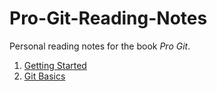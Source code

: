# Pro-Git-Reading-Notes
Personal reading notes for the book *Pro Git*.

1. [Getting Started](./1-Getting-Started.md)
2. [Git Basics](./2-Git-Basics.md)